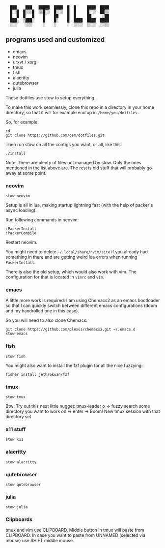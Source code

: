 ```

  ███    ███   █████  ████  █  █     ████  ████
  █░░█  █░░░█  ░░█░░  █░░░  █  █     █░░░  ██░░
  █  █  █   █    █    ██    █  █     ██     ░██
  ███░  ░███░    █    █░    █  ████  ████  ████
  ░░░    ░░░     ░    ░     ░  ░░░░  ░░░░  ░░░░
```

## programs used and customized

* emacs
* neovim
* urxvt / xorg
* tmux
* fish
* alacritty
* qutebrowser
* julia

These dotfiles use stow to setup everything.

To make this work seamlessly, clone this repo in a directory in your home directory, so that it will for example end up in `/home/you/dotfiles`.

So, for example:

```
cd
git clone https://github.com/oem/dotfiles.git
```

Then run stow on all the configs you want, or all, like this:

`./install`

Note: There are plenty of files not managed by stow. Only the ones mentioned in the list above are. The rest is old stuff that will probably go away at some point.

### neovim

`stow neovim`

Setup is all in lua, making startup lightning fast (with the help of packer's async loading).

Run following commands in neovim:

```
:PackerInstall
:PackerCompile
```

Restart neovim.

You might need to delete `~/.local/share/nvim/site` if you already had something in there and are getting weird lua errors when running `PackerInstall`.

There is also the old setup, which would also work with vim. The configuration for that is located in `vimrc` and `vim`.

### emacs

A little more work is required: I am using Chemacs2 as an emacs bootloader so that I can quickly switch between different emacs configurations (doom and my handrolled one in this case).

So you will need to also clone Chemacs:

```
git clone https://github.com/plexus/chemacs2.git ~/.emacs.d
stow emacs
```


### fish

`stow fish`

You might also want to install the fzf plugin for all the nice fuzzying:

`fisher install jethrokuan/fzf`

### tmux

`stow tmux`

Btw: Try out this neat little nugget: tmux-leader o -> fuzzy search some directory you want to work on -> enter -> Boom! New tmux session with that directory set

### x11 stuff

`stow x11`

### alacritty

`stow alacritty`

### qutebrowser

`stow qutebrowser`

### julia

`stow julia`

### Clipboards

tmux and vim use CLIPBOARD. Middle button in tmux will paste from CLIPBOARD.
In case you want to paste from UNNAMED (selected via mouse) use SHIFT middle mouse.
